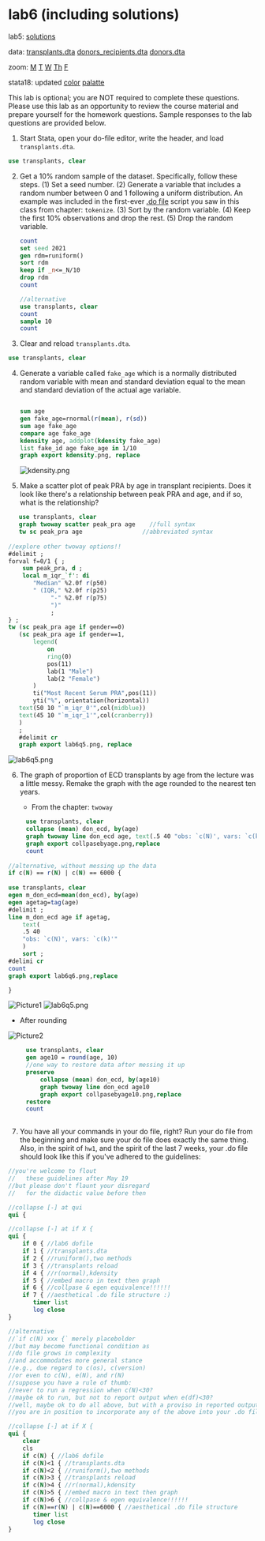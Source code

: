 # lab6 (including solutions)

lab5: [solutions](lab5.md)

data: [transplants.dta](transplants.dta) [donors_recipients.dta](donors_recipients.dta) [donors.dta](donors.dta)

zoom: [M](https://JHUBlueJays.zoom.us/j/96760923747) [T](https://JHUBlueJays.zoom.us/j/99476415268) [W](https://jhubluejays.zoom.us/j/98628544091?pwd=ZGx5NTN1RHNzNDUrQ3c3Uys0RVYrUT09) [Th](https://JHUBlueJays.zoom.us/j/3393703103) [F](https://JHUBlueJays.zoom.us/j/8581993134)

stata18: updated [color](https://www.stata.com/new-in-stata/graph-colors-by-variable/) [palatte](https://repec.sowi.unibe.ch/stata/palettes/getting-started.html#r-returns)

This lab is optional; you are NOT required to complete these questions. Please use this lab as an opportunity to review the course material and prepare yourself for the homework questions. Sample responses to the lab questions are provided below.

1. Start Stata, open your do-file editor, write the header, and load `transplants.dta`.

```stata
use transplants, clear
```

2. Get a 10% random sample of the dataset. Specifically, follow these steps. (1) Set a seed number. (2) Generate a variable that includes a random number between 0 and 1 following a uniform distribution. An example was included in the first-ever [.do file](https://jhustata.github.io/book/aaa.html.) script you saw in this class from chapter: `tokenize`.  (3) Sort by the random variable. (4) Keep the first 10% observations and drop the rest. (5) Drop the random variable.

   ```stata
   count
   set seed 2021
   gen rdm=runiform()
   sort rdm
   keep if _n<=_N/10
   drop rdm
   count
   
   //alternative
   use transplants, clear
   count
   sample 10
   count
   ``` 

3. Clear and reload `transplants.dta`.

```stata
use transplants, clear
```

4. Generate a variable called `fake_age` which is a normally distributed random variable with mean and standard deviation equal to the mean and standard deviation of the actual age variable.

   ```stata

   sum age
   gen fake_age=rnormal(r(mean), r(sd))
   sum age fake_age
   compare age fake_age
   kdensity age, addplot(kdensity fake_age)
   list fake_id age fake_age in 1/10
   graph export kdensity.png, replace 
   
   ```

   ![kdensity.png](kdensity.png)

5. Make a scatter plot of peak PRA by age in transplant recipients. Does it look like there's a relationship between peak PRA and age, and if so, what is the relationship?

```stata
   use transplants, clear 
   graph twoway scatter peak_pra age    //full syntax
   tw sc peak_pra age                 //abbreviated syntax
   
//explore other twoway options!!  
#delimit ;
forval f=0/1 { ;
	sum peak_pra, d ;
	local m_iqr_`f': di 
       "Median" %2.0f r(p50)
       " (IQR," %2.0f r(p25)
            "-" %2.0f r(p75)
            ")"
			;
} ;
tw (sc peak_pra age if gender==0)
   (sc peak_pra age if gender==1,
       legend(
           on
           ring(0)
           pos(11)
           lab(1 "Male")
           lab(2 "Female")
       )
       ti("Most Recent Serum PRA",pos(11))
       yti("%", orientation(horizontal))
   text(50 10 "`m_iqr_0'",col(midblue))
   text(45 10 "`m_iqr_1'",col(cranberry))
   )
   ;
   #delimit cr
   graph export lab6q5.png, replace 
```

![lab6q5.png](lab6q5.png)

6. The graph of proportion of ECD transplants by age from the lecture was a little messy. Remake the graph with the age rounded to the nearest ten years.

   + From the chapter: `twoway`
     
```stata
     use transplants, clear
     collapse (mean) don_ecd, by(age)
     graph twoway line don_ecd age, text(.5 40 "obs: `c(N)', vars: `c(k)'")
     graph export collpasebyage.png,replace
     count 
     
//alternative, without messing up the data
if c(N) == r(N) | c(N) == 6000 {
	
use transplants, clear
egen m_don_ecd=mean(don_ecd), by(age)
egen agetag=tag(age)
#delimit ;
line m_don_ecd age if agetag, 
    text(
    .5 40 
    "obs: `c(N)', vars: `c(k)'"
    ) 
    sort ;
#delimi cr
count
graph export lab6q6.png,replace 

}
```

![Picture1](collpasebyage.png)
![lab6q5.png](lab6q6.png)

   + After rounding

![Picture2](collpasebyage10.png)
     
```stata
     use transplants, clear
     gen age10 = round(age, 10)
     //one way to restore data after messing it up
     preserve 
         collapse (mean) don_ecd, by(age10)
         graph twoway line don_ecd age10
         graph export collpasebyage10.png,replace
     restore 
     count 
 
```

7. You have all your commands in your do file, right? Run your do file from the beginning and make sure your do file does exactly the same thing. Also, in the spirit of `hw1`, and the spirit of the last 7  weeks, your .do file should look like this if you've adhered to the guidelines:

```stata
//you're welcome to flout
//   these guidelines after May 19
//but please don't flaunt your disregard 
//   for the didactic value before then

//collapse [-] at qui
qui {

//collapse [-] at if X {
qui {
	if 0 { //lab6 dofile
	if 1 { //transplants.dta
	if 2 { //runiform(),two methods
	if 3 { //transplants reload
	if 4 { //r(normal),kdensity
	if 5 { //embed macro in text then graph
	if 6 { //collpase & egen equivalence!!!!!!
	if 7 { //aesthetical .do file structure :)
       timer list  
       log close 
}

//alternative
//`if c(N) xxx {` merely placebolder
//but may become functional condition as 
//do file grows in complexity
//and accommodates more general stance
//e.g., due regard to c(os), c(version)
//or even to c(N), e(N), and r(N)
//suppose you have a rule of thumb:
//never to run a regression when c(N)<30?
//maybe ok to run, but not to report output when e(df)<30?
//well, maybe ok to do all above, but with a proviso in reported output?
//you are in position to incorporate any of the above into your .do files!!!

//collapse [-] at if X {
qui {
    clear 
    cls
	if c(N) { //lab6 dofile
	if c(N)<1 { //transplants.dta
	if c(N)<2 { //runiform(),two methods
	if c(N)>3 { //transplants reload
	if c(N)>4 { //r(normal),kdensity
	if c(N)>5 { //embed macro in text then graph
	if c(N)>6 { //collpase & egen equivalence!!!!!!
	if c(N)==r(N) | c(N)==6000 { //aesthetical .do file structure 
       timer list  
       log close 
}
```

